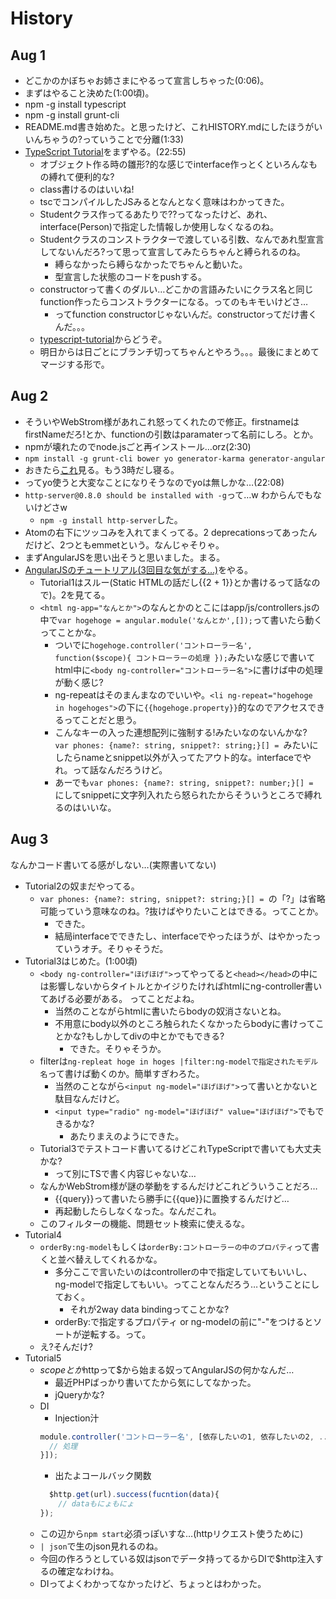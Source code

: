 # History

## Aug 1

* どこかのかぼちゃお姉さまにやるって宣言しちゃった(0:06)。
* まずはやること決めた(1:00頃)。
* npm -g install typescript
* npm -g install grunt-cli
* README.md書き始めた。と思ったけど、これHISTORY.mdにしたほうがいいんちゃうの?っていうことで分離(1:33)
* [TypeScript Tutorial](http://www.typescriptlang.org/Tutorial)をまずやる。(22:55)
  * オブジェクト作る時の雛形?的な感じでinterface作っとくといろんなもの縛れて便利的な?
  * class書けるのはいいね!
  * tscでコンパイルしたJSみるとなんとなく意味はわかってきた。
  * Studentクラス作ってるあたりで??ってなったけど、あれ、interface(Person)で指定した情報しか使用しなくなるのね。
  * Studentクラスのコンストラクターで渡している引数、なんであれ型宣言してないんだろ?って思って宣言してみたらちゃんと縛られるのね。
    * 縛らなかったら縛らなかったでちゃんと動いた。
    * 型宣言した状態のコードをpushする。
  * constructorって書くのダルい…どこかの言語みたいにクラス名と同じfunction作ったらコンストラクターになる。ってのもキモいけどさ…
    * ってfunction constructorじゃないんだ。constructorってだけ書くんだ。。。
  * [typescript-tutorial](typescript-tutorial)からどうぞ。
  * 明日からは日ごとにブランチ切ってちゃんとやろう。。。最後にまとめてマージする形で。

## Aug 2

* そういやWebStrom様があれこれ怒ってくれたので修正。firstnameはfirstNameだろ!とか、functionの引数はparamaterって名前にしろ。とか。
* npmが壊れたのでnode.jsごと再インストール…orz(2:30)
* `npm install -g grunt-cli bower yo generator-karma generator-angular`
* おきたら[これ](https://github.com/vvakame/angularjs-typescript)見る。もう3時だし寝る。
* ってyo使うと大変なことになりそうなのでyoは無しかな…(22:08)
* `http-server@0.8.0 should be installed with -g`って…w わからんでもないけどさw
  * `npm -g install http-server`した。
* Atomの右下にツッコみを入れてまくってる。2 deprecationsってあったんだけど、2つともemmetという。なんじゃそりゃ。
* まずAngularJSを思い出そうと思いました。まる。
* [AngularJSのチュートリアル(3回目な気がする…)](https://docs.angularjs.org/tutorial/)をやる。
  * Tutorial1はスルー(Static HTMLの話だし{{2 + 1}}とか書けるって話なので)。2を見てる。
  * `<html ng-app="なんとか">`のなんとかのとこにはapp/js/controllers.jsの中で`var hogehoge = angular.module('なんとか',[]);`って書いたら動くってことかな。
    * ついでに`hogehoge.controller('コントローラー名', function($scope){ コントローラーの処理 });`みたいな感じで書いて
  html中に`<body ng-controller="コントローラー名">`に書けば中の処理が動く感じ?
    * ng-repeatはそのまんまなのでいいや。`<li ng-repeat="hogehoge in hogehoges">`の下に`{{hogehoge.property}}`的なのでアクセスできるってことだと思う。
    * こんなキーの入った連想配列に強制する!みたいなのないんかな?  
    `var phones: {name?: string, snippet?: string;}[] = `みたいにしたらnameとsnippet以外が入ってたアウト的な。interfaceでやれ。って話なんだろうけど。
    * あーでも`var phones: {name?: string, snippet?: number;}[] = `にしてsnippetに文字列入れたら怒られたからそういうところで縛れるのはいいな。

## Aug 3

なんかコード書いてる感がしない…(実際書いてない)

* Tutorial2の奴まだやってる。
  * `var phones: {name?: string, snippet?: string;}[] = `の「?」は省略可能っていう意味なのね。?抜けばやりたいことはできる。ってことか。
    * できた。
    * 結局interfaceでできたし、interfaceでやったほうが、はやかったっていうオチ。そりゃそうだ。
* Tutorial3はじめた。(1:00頃)
  * `<body ng-controller="ほげほげ">`ってやってると`<head></head>`の中には影響しないからタイトルとかイジりたければhtmlにng-controller書いてあげる必要がある。
  ってことだよね。
    * 当然のことながらhtmlに書いたらbodyの奴消さないとね。
    * 不用意にbody以外のところ触られたくなかったらbodyに書けってことかな?もしかしてdivの中とかでもできる?
      * できた。そりゃそうか。
  * filterは`ng-repleat hoge in hoges |filter:ng-modelで指定されたモデル名`って書けば動くのか。簡単すぎわろた。
    * 当然のことながら`<input ng-model="ほげほげ">`って書いとかないと駄目なんだけど。
    * `<input type="radio" ng-model="ほげほげ" value="ほげほげ">`でもできるかな?
      * あたりまえのようにできた。
  * Tutorial3でテストコード書いてるけどこれTypeScriptで書いても大丈夫かな?
    * って別にTSで書く内容じゃないな…
  * なんかWebStrom様が謎の挙動をするんだけどこれどういうことだろ…
    * {{query}}って書いたら勝手に{{que}}に置換するんだけど…
    * 再起動したらしなくなった。なんだこれ。
  * このフィルターの機能、問題セット検索に使えるな。
* Tutorial4
  * `orderBy:ng-model`もしくは`orderBy:コントローラーの中のプロパティ`って書くと並べ替えしてくれるかな。
    * 多分ここで言いたいのはcontrollerの中で指定していてもいいし、ng-modelで指定してもいい。ってことなんだろう…ということにしておく。
      * それが2way data bindingってことかな?
    * orderBy:で指定するプロパティ or ng-modelの前に"-"をつけるとソートが逆転する。って。
  * え?そんだけ?
* Tutorial5
  * $scopeとか$httpって$から始まる奴ってAngularJSの何かなんだ…
    * 最近PHPばっかり書いてたから気にしてなかった。
    * jQueryかな?
  * DI
    * Injection汁
    ```javascript
    module.controller('コントローラー名', [依存したいの1, 依存したいの2, ... , 依存したいのn,function(依存したいの1, 依存したいの2, ... , 依存したいのn) {
      // 処理
    }]);
    ```
    * 出たよコールバック関数
    ```javascript
      $http.get(url).success(fucntion(data){
        // dataもにょもにょ
    });
    ```
  * この辺から`npm start`必須っぽいすな…(httpリクエスト使うために)
  * `| json`で生のjson見れるのね。
  * 今回の作ろうとしている奴はjsonでデータ持ってるからDIで$http注入するの確定なわけね。
  * DIってよくわかってなかったけど、ちょっとはわかった。
